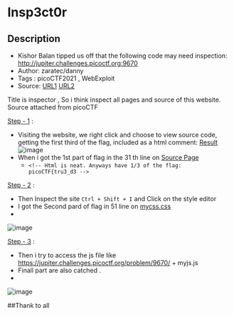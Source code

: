 # Insp3ct0r

## Description
- Kishor Balan tipped us off that the following code may need inspection: http://jupiter.challenges.picoctf.org:9670
- Author: zaratec/danny
- Tags  : picoCTF2021 , WebExploit
- Source: [URL1](https://jupiter.challenges.picoctf.org/problem/9670/)
          [URL2](http://jupiter.challenges.picoctf.org:9670)

Title is inspector , So i think inspect all pages and source of this website.
Source attached from picoCTF

<ins>Step - 1</ins> :
- Visiting the website, we right click and choose to view source code, getting the first third of the flag, included as a html comment:
  [Result](view-source:https://jupiter.challenges.picoctf.org/problem/9670/)
![image](https://user-images.githubusercontent.com/76644058/200843200-7c2393fb-e43f-4c13-818a-27964457dbbb.png)
- When i got the 1st part of flag in the 31 th line on [Source Page]()
   - `<!-- Html is neat. Anyways have 1/3 of the flag: picoCTF{tru3_d3 -->`
  
<ins>Step - 2</ins> :
- Then Inspect the site ` Ctrl + Shift + I ` and Click on the style editor
- I got the Second pard of flag in 51 line on [mycss.css]()
- 
![image](https://user-images.githubusercontent.com/76644058/200843380-c2af5bda-a063-4ce5-bed3-9d569431f55e.png)
  
<ins>Step - 3</ins> :
- Then i try to access the js file like https://jupiter.challenges.picoctf.org/problem/9670/ + myjs.js
- Finall part are also catched . 
- 
![image](https://user-images.githubusercontent.com/76644058/200843692-250771c1-af78-4ef6-904e-06ad40195c96.png)

##Thank to all
